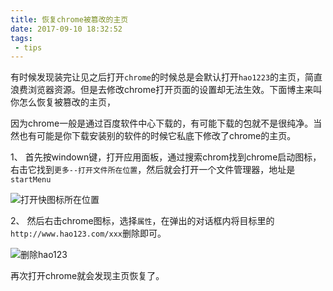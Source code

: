 ```yaml
---
title: 恢复chrome被篡改的主页
date: 2017-09-10 18:32:52
tags:
 - tips
---
```


有时候发现装完让见之后打开`chrome`的时候总是会默认打开`hao1223`的主页，简直浪费浏览器资源。但是去修改chrome打开页面的设置却无法生效。下面博主来叫你怎么恢复被篡改的主页，

因为chrome一般是通过百度软件中心下载的，有可能下载的包就不是很纯净。当然也有可能是你下载安装别的软件的时候它私底下修改了chrome的主页。

1、 首先按windown键，打开应用面板，通过搜索chrom找到chrome启动图标，右击它找到`更多--打开文件所在位置`，然后就会打开一个文件管理器，地址是`startMenu`

![打开快图标所在位置](https://olpkwt43d.qnssl.com/blog/post20170910_01.png)

2、 然后右击chrome图标，选择`属性`，在弹出的对话框内将目标里的`http://www.hao123.com/xxx`删除即可。

![删除hao123](https://olpkwt43d.qnssl.com/blog/post20170910_02.png)

再次打开chrome就会发现主页恢复了。